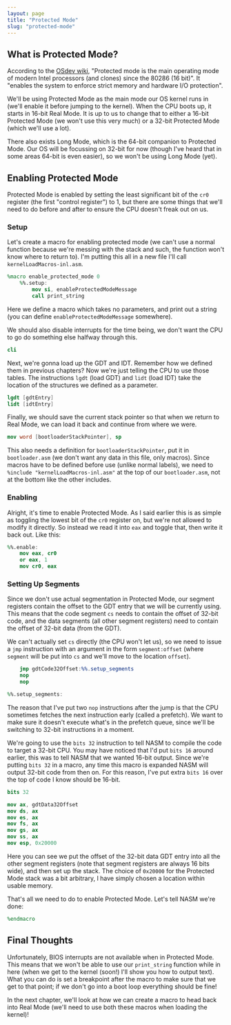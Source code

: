 ```yaml
---
layout: page
title: "Protected Mode"
slug: "protected-mode"
---
```


## What is Protected Mode?
According to the [OSdev wiki](https://wiki.osdev.org/Protected_Mode), "Protected mode is the main operating mode of modern Intel processors (and clones) since the 80286 (16 bit)". It "enables the system to enforce strict memory and hardware I/O protection".

We'll be using Protected Mode as the main mode our OS kernel runs in (we'll enable it before jumping to the kernel). When the CPU boots up, it starts in 16-bit Real Mode. It is up to us to change that to either a 16-bit Protected Mode (we won't use this very much) or a 32-bit Protected Mode (which we'll use a lot).

There also exists Long Mode, which is the 64-bit companion to Protected Mode. Our OS will be focussing on 32-bit for now (though I've heard that in some areas 64-bit is even easier), so we won't be using Long Mode (yet).

## Enabling Protected Mode
Protected Mode is enabled by setting the least significant bit of the `cr0` register (the first "control register") to 1, but there are some things that we'll need to do before and after to ensure the CPU doesn't freak out on us.

### Setup
Let's create a macro for enabling protected mode (we can't use a normal function because we're messing with the stack and such, the function won't know where to return to). I'm putting this all in a new file I'll call `kernelLoadMacros-inl.asm`.

```nasm
%macro enable_protected_mode 0
	%%.setup:
		mov si, enableProtectedModeMessage
		call print_string
```

Here we define a macro which takes no parameters, and print out a string (you can define `enableProtectedModeMessage` somewhere).

We should also disable interrupts for the time being, we don't want the CPU to go do something else halfway through this.

```nasm
cli
```

Next, we're gonna load up the GDT and IDT. Remember how we defined them in previous chapters? Now we're just telling the CPU to use those tables. The instructions `lgdt` (load GDT) and `lidt` (load IDT) take the location of the structures we defined as a parameter.

```nasm
lgdt [gdtEntry]
lidt [idtEntry]
```

Finally, we should save the current stack pointer so that when we return to Real Mode, we can load it back and continue from where we were. 

```nasm
mov word [bootloaderStackPointer], sp
```

This also needs a definition for `bootloaderStackPointer`, put it in `bootloader.asm` (we don't want any data in this file, only macros). Since macros have to be defined before use (unlike normal labels), we need to `%include "kernelLoadMacros-inl.asm"` at the top of our `bootloader.asm`, not at the bottom like the other includes. 

### Enabling
Alright, it's time to enable Protected Mode. As I said earlier this is as simple as toggling the lowest bit of the `cr0` register on, but we're not allowed to modify it directly. So instead we read it into `eax` and toggle that, then write it back out. Like this:

```nasm
%%.enable:
	mov eax, cr0
	or eax, 1
	mov cr0, eax
```

### Setting Up Segments
Since we don't use actual segmentation in Protected Mode, our segment registers contain the offset to the GDT entry that we will be currently using. This means that the code segment `cs` needs to contain the offset of 32-bit code, and the data segments (all other segment registers) need to contain the offset of 32-bit data (from the GDT).

We can't actually set `cs` directly (the CPU won't let us), so we need to issue a `jmp` instruction with an argument in the form `segment:offset` (where `segment` will be put into `cs` and we'll move to the location `offset`).

```nasm
	jmp gdtCode32Offset:%%.setup_segments
	nop
	nop

%%.setup_segments:
```

The reason that I've put two `nop` instructions after the jump is that the CPU sometimes fetches the next instruction early (called a prefetch). We want to make sure it doesn't execute what's in the prefetch queue, since we'll be switching to 32-bit instructions in a moment.

We're going to use the `bits 32` instruction to tell NASM to compile the code to target a 32-bit CPU. You may have noticed that I'd put `bits 16` around earlier, this was to tell NASM that we wanted 16-bit output. Since we're putting `bits 32` in a macro, any time this macro is expanded NASM will output 32-bit code from then on. For this reason, I've put extra `bits 16` over the top of code I know should be 16-bit.

```nasm
bits 32

mov ax, gdtData32Offset
mov ds, ax
mov es, ax
mov fs, ax
mov gs, ax
mov ss, ax
mov esp, 0x20000
```

Here you can see we put the offset of the 32-bit data GDT entry into all the other segment registers (note that segment registers are always 16 bits wide), and then set up the stack. The choice of `0x20000` for the Protected Mode stack was a bit arbitrary, I have simply chosen a location within usable memory.

That's all we need to do to enable Protected Mode. Let's tell NASM we're done:

```nasm
%endmacro
```

## Final Thoughts
Unfortunately, BIOS interrupts are not available when in Protected Mode. This means that we won't be able to use our `print_string` function while in here (when we get to the kernel (soon!) I'll show you how to output text). What you can do is set a breakpoint after the macro to make sure that we get to that point; if we don't go into a boot loop everything should be fine!

In the next chapter, we'll look at how we can create a macro to head back into Real Mode (we'll need to use both these macros when loading the kernel)!
